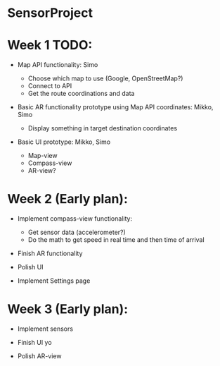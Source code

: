 # SensorProject

# Week 1 TODO:

- Map API functionality: Simo
  - Choose which map to use (Google, OpenStreetMap?)
  - Connect to API
  - Get the route coordinations and data
  
 
- Basic AR functionality prototype using Map API coordinates: Mikko, Simo
  - Display something in target destination coordinates
  
  
  
- Basic UI prototype: Mikko, Simo
  - Map-view
  - Compass-view
  - AR-view?
  
  
# Week 2 (Early plan):
- Implement compass-view functionality:
  - Get sensor data (accelerometer?)
  - Do the math to get speed in real time and then time of arrival
  
- Finish AR functionality
  
- Polish UI
  
- Implement Settings page
  
# Week 3 (Early plan):
  - Implement sensors
  
  - Finish UI yo
  
  - Polish AR-view
  
  
 
 
